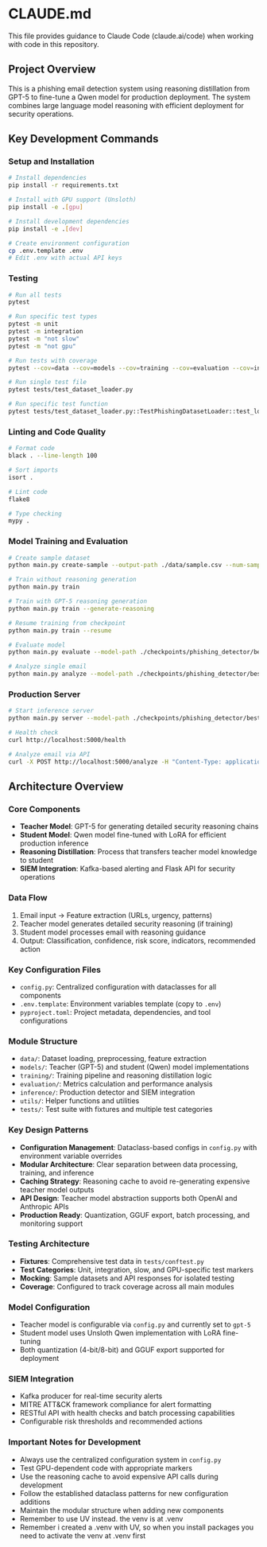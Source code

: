 # CLAUDE.md

This file provides guidance to Claude Code (claude.ai/code) when working with code in this repository.

## Project Overview

This is a phishing email detection system using reasoning distillation from GPT-5 to fine-tune a Qwen model for production deployment. The system combines large language model reasoning with efficient deployment for security operations.

## Key Development Commands

### Setup and Installation
```bash
# Install dependencies
pip install -r requirements.txt

# Install with GPU support (Unsloth)
pip install -e .[gpu]

# Install development dependencies
pip install -e .[dev]

# Create environment configuration
cp .env.template .env
# Edit .env with actual API keys
```

### Testing
```bash
# Run all tests
pytest

# Run specific test types
pytest -m unit
pytest -m integration
pytest -m "not slow"
pytest -m "not gpu"

# Run tests with coverage
pytest --cov=data --cov=models --cov=training --cov=evaluation --cov=inference --cov=utils

# Run single test file
pytest tests/test_dataset_loader.py

# Run specific test function
pytest tests/test_dataset_loader.py::TestPhishingDatasetLoader::test_load_base_dataset
```

### Linting and Code Quality
```bash
# Format code
black . --line-length 100

# Sort imports
isort .

# Lint code
flake8

# Type checking
mypy .
```

### Model Training and Evaluation
```bash
# Create sample dataset
python main.py create-sample --output-path ./data/sample.csv --num-samples 2000

# Train without reasoning generation
python main.py train

# Train with GPT-5 reasoning generation
python main.py train --generate-reasoning

# Resume training from checkpoint
python main.py train --resume

# Evaluate model
python main.py evaluate --model-path ./checkpoints/phishing_detector/best

# Analyze single email
python main.py analyze --model-path ./checkpoints/phishing_detector/best --email-text "Sample email"
```

### Production Server
```bash
# Start inference server
python main.py server --model-path ./checkpoints/phishing_detector/best

# Health check
curl http://localhost:5000/health

# Analyze email via API
curl -X POST http://localhost:5000/analyze -H "Content-Type: application/json" -d '{"email": "Email text"}'
```

## Architecture Overview

### Core Components
- **Teacher Model**: GPT-5 for generating detailed security reasoning chains
- **Student Model**: Qwen model fine-tuned with LoRA for efficient production inference
- **Reasoning Distillation**: Process that transfers teacher model knowledge to student
- **SIEM Integration**: Kafka-based alerting and Flask API for security operations

### Data Flow
1. Email input → Feature extraction (URLs, urgency, patterns)
2. Teacher model generates detailed security reasoning (if training)
3. Student model processes email with reasoning guidance
4. Output: Classification, confidence, risk score, indicators, recommended action

### Key Configuration Files
- `config.py`: Centralized configuration with dataclasses for all components
- `.env.template`: Environment variables template (copy to `.env`)
- `pyproject.toml`: Project metadata, dependencies, and tool configurations

### Module Structure
- `data/`: Dataset loading, preprocessing, feature extraction
- `models/`: Teacher (GPT-5) and student (Qwen) model implementations
- `training/`: Training pipeline and reasoning distillation logic
- `evaluation/`: Metrics calculation and performance analysis
- `inference/`: Production detector and SIEM integration
- `utils/`: Helper functions and utilities
- `tests/`: Test suite with fixtures and multiple test categories

### Key Design Patterns
- **Configuration Management**: Dataclass-based configs in `config.py` with environment variable overrides
- **Modular Architecture**: Clear separation between data processing, training, and inference
- **Caching Strategy**: Reasoning cache to avoid re-generating expensive teacher model outputs
- **API Design**: Teacher model abstraction supports both OpenAI and Anthropic APIs
- **Production Ready**: Quantization, GGUF export, batch processing, and monitoring support

### Testing Architecture
- **Fixtures**: Comprehensive test data in `tests/conftest.py`
- **Test Categories**: Unit, integration, slow, and GPU-specific test markers
- **Mocking**: Sample datasets and API responses for isolated testing
- **Coverage**: Configured to track coverage across all main modules

### Model Configuration
- Teacher model is configurable via `config.py` and currently set to `gpt-5`
- Student model uses Unsloth Qwen implementation with LoRA fine-tuning
- Both quantization (4-bit/8-bit) and GGUF export supported for deployment

### SIEM Integration
- Kafka producer for real-time security alerts
- MITRE ATT&CK framework compliance for alert formatting
- RESTful API with health checks and batch processing capabilities
- Configurable risk thresholds and recommended actions

### Important Notes for Development
- Always use the centralized configuration system in `config.py`
- Test GPU-dependent code with appropriate markers
- Use the reasoning cache to avoid expensive API calls during development
- Follow the established dataclass patterns for new configuration additions
- Maintain the modular structure when adding new components
- Remember to use UV instead. the venv is at .venv
- Remember i created a .venv with UV, so when you install packages you need to activate the venv at .venv first